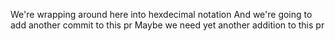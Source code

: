 We're wrapping around here into hexdecimal notation
And we're going to add another commit to this pr
Maybe we need yet another addition to this pr
